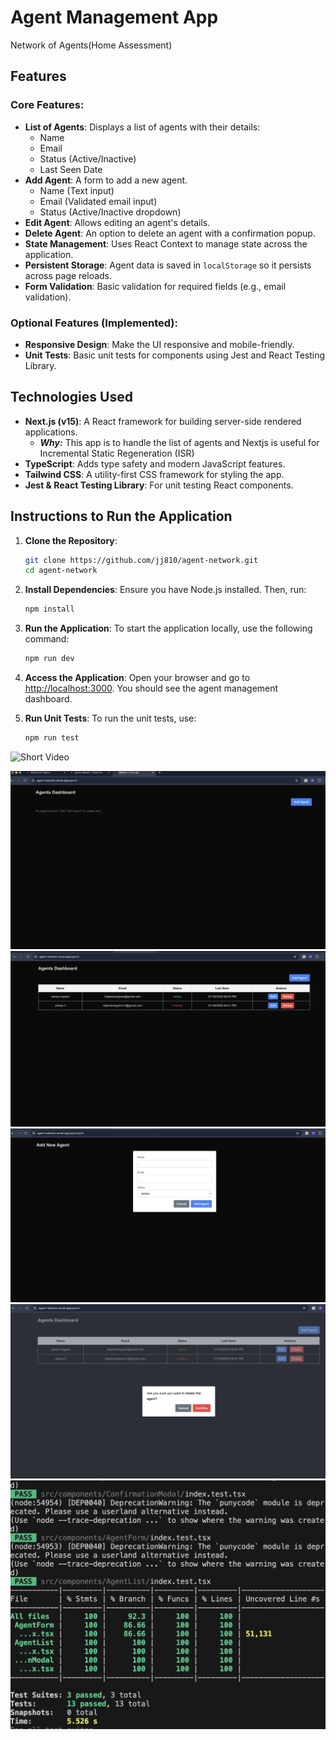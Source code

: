 # Agent Management App

Network of Agents(Home Assessment)

## Features

### Core Features:

- **List of Agents**: Displays a list of agents with their details:
  - Name
  - Email
  - Status (Active/Inactive)
  - Last Seen Date
- **Add Agent**: A form to add a new agent.
  - Name (Text input)
  - Email (Validated email input)
  - Status (Active/Inactive dropdown)
- **Edit Agent**: Allows editing an agent's details.
- **Delete Agent**: An option to delete an agent with a confirmation popup.
- **State Management**: Uses React Context to manage state across the application.
- **Persistent Storage**: Agent data is saved in `localStorage` so it persists across page reloads.
- **Form Validation**: Basic validation for required fields (e.g., email validation).

### Optional Features (Implemented):

- **Responsive Design**: Make the UI responsive and mobile-friendly.
- **Unit Tests**: Basic unit tests for components using Jest and React Testing Library.

## Technologies Used

- **Next.js (v15)**: A React framework for building server-side rendered applications.
  - **_Why:_** This app is to handle the list of agents and Nextjs is useful for Incremental Static Regeneration (ISR)
- **TypeScript**: Adds type safety and modern JavaScript features.
- **Tailwind CSS**: A utility-first CSS framework for styling the app.
- **Jest & React Testing Library**: For unit testing React components.

## Instructions to Run the Application

1. **Clone the Repository**:

   ```bash
   git clone https://github.com/jj810/agent-network.git
   cd agent-network
   ```

2. **Install Dependencies**:
   Ensure you have Node.js installed. Then, run:

   ```bash
   npm install
   ```

3. **Run the Application**:
   To start the application locally, use the following command:

   ```bash
   npm run dev
   ```

4. **Access the Application**:
   Open your browser and go to [http://localhost:3000](http://localhost:3000). You should see the agent management dashboard.

5. **Run Unit Tests**:
   To run the unit tests, use:
   ```bash
   npm run test
   ```

![Short Video](https://www.loom.com/share/8e1937ad52684a45ae22e6a6ebf1627a?sid=a9eb9dad-0395-45f4-bb76-acb167f3633a)

![No Agent](https://github.com/jj810/agent-network/blob/main/public/screenshots/1.png?raw=true)
![Agents List](https://github.com/jj810/agent-network/blob/main/public/screenshots/2.png?raw=true)
![Add Agent Page](https://github.com/jj810/agent-network/blob/main/public/screenshots/3.png?raw=true)
![Confirm to delete](https://github.com/jj810/agent-network/blob/main/public/screenshots/4.png?raw=true)
![Unite testing coverage](https://github.com/jj810/agent-network/blob/main/public/screenshots/5.png?raw=true)
